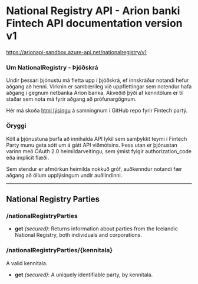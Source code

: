 ﻿# National Registry API - Arion banki Fintech API documentation version v1
https://arionapi-sandbox.azure-api.net/nationalregistry/v1


### Um NationalRegistry - Þjóðskrá
Undir þessari þjónustu má fletta upp í þjóðskrá, ef innskráður notandi hefur aðgang að henni. Virknin er sambærileg við uppflettingar sem notendur hafa aðgang í gegnum netbanka Arion banka. Ákveðið þýði af kennitölum er til staðar sem nota má fyrir aðgang að prófunargögnum.
            
Hér má skoða [html lýsingu](https://rawgit.com/arionbanki/Fintech-Party-2016-06-API/master/NationalRegistry/NationalRegistry.html "sjá NationalRegistry.html") á samningnum í GitHub repo fyrir Fintech partý.


### Öryggi
Köll á þjónustuna þurfa að innihalda API lykil sem samþykkt teymi í Fintech Party munu geta sótt um á gátt API viðmótsins. Þess utan er þjónustan varinn með OAuth 2.0 heimildarveitingu, sem ýmist fylgir authorization_code eða implicit flæði.

Sem stendur er afmörkun heimilda nokkuð gróf, auðkenndur notandi fær aðgang að öllum upplýsingum undir auðlindinni.      



---


## National Registry Parties



### /nationalRegistryParties


* **get** *(secured)*: Returns information about parties from the Icelandic National Registry, both individuals and corporations.



### /nationalRegistryParties/{kennitala}
A valid kennitala.

* **get** *(secured)*: A uniquely identifiable party, by kennitala.







